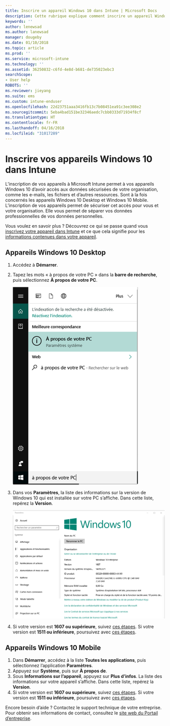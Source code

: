```yaml
---
title: Inscrire un appareil Windows 10 dans Intune | Microsoft Docs
description: Cette rubrique explique comment inscrire un appareil Windows 10 Mobile ou Desktop dans Intune
keywords: ''
author: lenewsad
ms.author: lanewsad
manager: dougeby
ms.date: 01/10/2018
ms.topic: article
ms.prod: ''
ms.service: microsoft-intune
ms.technology: ''
ms.assetid: 36250832-c6fd-4e8d-b681-de735023ebc3
searchScope:
- User help
ROBOTS: ''
ms.reviewer: jieyang
ms.suite: ems
ms.custom: intune-enduser
ms.openlocfilehash: 22d23751aaa3416fb13c7b08451ea91c3ee308e2
ms.sourcegitcommit: 5eba4bad151be32346aedc7cbb0333d71934f8cf
ms.translationtype: HT
ms.contentlocale: fr-FR
ms.lasthandoff: 04/16/2018
ms.locfileid: "31017289"
---
```

# <a name="enroll-your-windows-10-devices-in-intune"></a>Inscrire vos appareils Windows 10 dans Intune

L’inscription de vos appareils à Microsoft Intune permet à vos appareils Windows 10 d’avoir accès aux données sécurisées de votre organisation, comme les e-mails, les fichiers et d’autres ressources. Sont à la fois concernés les appareils Windows 10 Desktop et Windows 10 Mobile. L’inscription de vos appareils permet de sécuriser cet accès pour vous et votre organisation. Elle vous permet de séparer vos données professionnelles de vos données personnelles.

Vous voulez en savoir plus ? Découvrez ce qui se passe quand vous [inscrivez votre appareil dans Intune](what-happens-if-you-install-the-company-portal-app-and-enroll-your-device-in-intune-windows.md) et ce que cela signifie pour les [informations contenues dans votre appareil](what-info-can-your-company-see-when-you-enroll-your-device-in-intune.md).

## <a name="windows-10-desktop-devices"></a>Appareils Windows 10 Desktop

1. Accédez à **Démarrer**.

2. Tapez les mots « à propos de votre PC » dans la __barre de recherche__, puis sélectionnez __À propos de votre PC__.

   ![paramètres de recherche « à propos de votre PC »](media/searching_for_about_your_pc.png)

3. Dans vos __Paramètres__, la liste des informations sur la version de Windows 10 qui est installée sur votre PC s’affiche. Dans cette liste, repérez la __Version__.

   ![À propos de votre PC dans Windows 10 Desktop](media/settings_about_pc.png)

4. Si votre version est __1607 ou supérieure__, suivez [ces étapes](enroll-your-w10-device-access-work-or-school.md). Si votre version est __1511 ou inférieure__, poursuivez avec [ces étapes](enroll-your-w10-device-your-account.md).

## <a name="windows-10-mobile-devices"></a>Appareils Windows 10 Mobile        

1.  Dans __Démarrer__, accédez à la liste __Toutes les applications__, puis sélectionnez l’application __Paramètres__.        
2.  Appuyez sur __Système__, puis sur __À propos de__.       
3.  Sous __Informations sur l’appareil__, appuyez sur __Plus d’infos__. La liste des informations sur votre appareil s’affiche. Dans cette liste, repérez la __Version__.        
4.  Si votre version est __1607 ou supérieure__, suivez [ces étapes](enroll-your-w10-device-access-work-or-school.md). Si votre version est __1511 ou inférieure__, poursuivez avec [ces étapes](enroll-your-w10-device-your-account.md).

Encore besoin d’aide ? Contactez le support technique de votre entreprise. Pour obtenir ses informations de contact, consultez le [site web du Portail d’entreprise](https://portal.manage.microsoft.com#HelpDeskDialog).
